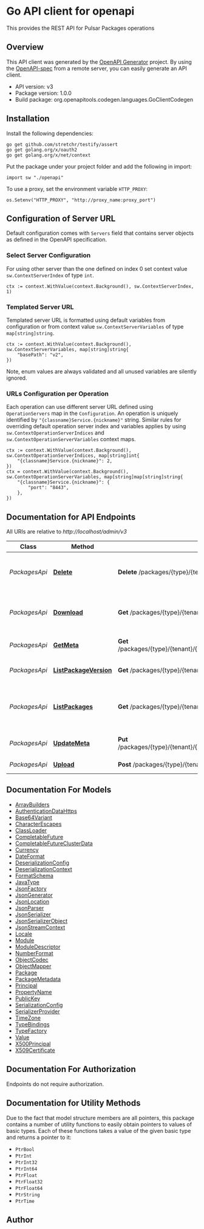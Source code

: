 # Go API client for openapi

This provides the REST API for Pulsar Packages operations

## Overview
This API client was generated by the [OpenAPI Generator](https://openapi-generator.tech) project.  By using the [OpenAPI-spec](https://www.openapis.org/) from a remote server, you can easily generate an API client.

- API version: v3
- Package version: 1.0.0
- Build package: org.openapitools.codegen.languages.GoClientCodegen

## Installation

Install the following dependencies:

```shell
go get github.com/stretchr/testify/assert
go get golang.org/x/oauth2
go get golang.org/x/net/context
```

Put the package under your project folder and add the following in import:

```golang
import sw "./openapi"
```

To use a proxy, set the environment variable `HTTP_PROXY`:

```golang
os.Setenv("HTTP_PROXY", "http://proxy_name:proxy_port")
```

## Configuration of Server URL

Default configuration comes with `Servers` field that contains server objects as defined in the OpenAPI specification.

### Select Server Configuration

For using other server than the one defined on index 0 set context value `sw.ContextServerIndex` of type `int`.

```golang
ctx := context.WithValue(context.Background(), sw.ContextServerIndex, 1)
```

### Templated Server URL

Templated server URL is formatted using default variables from configuration or from context value `sw.ContextServerVariables` of type `map[string]string`.

```golang
ctx := context.WithValue(context.Background(), sw.ContextServerVariables, map[string]string{
	"basePath": "v2",
})
```

Note, enum values are always validated and all unused variables are silently ignored.

### URLs Configuration per Operation

Each operation can use different server URL defined using `OperationServers` map in the `Configuration`.
An operation is uniquely identified by `"{classname}Service.{nickname}"` string.
Similar rules for overriding default operation server index and variables applies by using `sw.ContextOperationServerIndices` and `sw.ContextOperationServerVariables` context maps.

```
ctx := context.WithValue(context.Background(), sw.ContextOperationServerIndices, map[string]int{
	"{classname}Service.{nickname}": 2,
})
ctx = context.WithValue(context.Background(), sw.ContextOperationServerVariables, map[string]map[string]string{
	"{classname}Service.{nickname}": {
		"port": "8443",
	},
})
```

## Documentation for API Endpoints

All URIs are relative to *http://localhost/admin/v3*

Class | Method | HTTP request | Description
------------ | ------------- | ------------- | -------------
*PackagesApi* | [**Delete**](docs/PackagesApi.md#delete) | **Delete** /packages/{type}/{tenant}/{namespace}/{packageName}/{version} | Delete a package with the package name.
*PackagesApi* | [**Download**](docs/PackagesApi.md#download) | **Get** /packages/{type}/{tenant}/{namespace}/{packageName}/{version} | Download a package with the package name.
*PackagesApi* | [**GetMeta**](docs/PackagesApi.md#getmeta) | **Get** /packages/{type}/{tenant}/{namespace}/{packageName}/{version}/metadata | Get the metadata of a package.
*PackagesApi* | [**ListPackageVersion**](docs/PackagesApi.md#listpackageversion) | **Get** /packages/{type}/{tenant}/{namespace}/{packageName} | Get all the versions of a package.
*PackagesApi* | [**ListPackages**](docs/PackagesApi.md#listpackages) | **Get** /packages/{type}/{tenant}/{namespace} | Get all the specified type packages in a namespace.
*PackagesApi* | [**UpdateMeta**](docs/PackagesApi.md#updatemeta) | **Put** /packages/{type}/{tenant}/{namespace}/{packageName}/{version}/metadata | Update the metadata of a package.
*PackagesApi* | [**Upload**](docs/PackagesApi.md#upload) | **Post** /packages/{type}/{tenant}/{namespace}/{packageName}/{version} | Upload a package.


## Documentation For Models

 - [ArrayBuilders](docs/ArrayBuilders.md)
 - [AuthenticationDataHttps](docs/AuthenticationDataHttps.md)
 - [Base64Variant](docs/Base64Variant.md)
 - [CharacterEscapes](docs/CharacterEscapes.md)
 - [ClassLoader](docs/ClassLoader.md)
 - [CompletableFuture](docs/CompletableFuture.md)
 - [CompletableFutureClusterData](docs/CompletableFutureClusterData.md)
 - [Currency](docs/Currency.md)
 - [DateFormat](docs/DateFormat.md)
 - [DeserializationConfig](docs/DeserializationConfig.md)
 - [DeserializationContext](docs/DeserializationContext.md)
 - [FormatSchema](docs/FormatSchema.md)
 - [JavaType](docs/JavaType.md)
 - [JsonFactory](docs/JsonFactory.md)
 - [JsonGenerator](docs/JsonGenerator.md)
 - [JsonLocation](docs/JsonLocation.md)
 - [JsonParser](docs/JsonParser.md)
 - [JsonSerializer](docs/JsonSerializer.md)
 - [JsonSerializerObject](docs/JsonSerializerObject.md)
 - [JsonStreamContext](docs/JsonStreamContext.md)
 - [Locale](docs/Locale.md)
 - [Module](docs/Module.md)
 - [ModuleDescriptor](docs/ModuleDescriptor.md)
 - [NumberFormat](docs/NumberFormat.md)
 - [ObjectCodec](docs/ObjectCodec.md)
 - [ObjectMapper](docs/ObjectMapper.md)
 - [Package](docs/Package.md)
 - [PackageMetadata](docs/PackageMetadata.md)
 - [Principal](docs/Principal.md)
 - [PropertyName](docs/PropertyName.md)
 - [PublicKey](docs/PublicKey.md)
 - [SerializationConfig](docs/SerializationConfig.md)
 - [SerializerProvider](docs/SerializerProvider.md)
 - [TimeZone](docs/TimeZone.md)
 - [TypeBindings](docs/TypeBindings.md)
 - [TypeFactory](docs/TypeFactory.md)
 - [Value](docs/Value.md)
 - [X500Principal](docs/X500Principal.md)
 - [X509Certificate](docs/X509Certificate.md)


## Documentation For Authorization

 Endpoints do not require authorization.


## Documentation for Utility Methods

Due to the fact that model structure members are all pointers, this package contains
a number of utility functions to easily obtain pointers to values of basic types.
Each of these functions takes a value of the given basic type and returns a pointer to it:

* `PtrBool`
* `PtrInt`
* `PtrInt32`
* `PtrInt64`
* `PtrFloat`
* `PtrFloat32`
* `PtrFloat64`
* `PtrString`
* `PtrTime`

## Author



